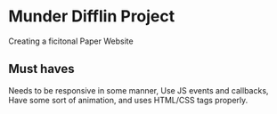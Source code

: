 # Munder Difflin Project
Creating a ficitonal Paper Website

## Must haves
Needs to be responsive in some manner,
Use JS events and callbacks,
Have some sort of animation,
and uses HTML/CSS tags properly.
